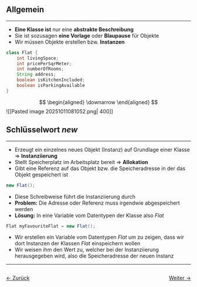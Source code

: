 ## Allgemein
---
- **Eine Klasse ist** nur eine **abstrakte Beschreibung**
- Sie ist sozusagen **eine Vorlage** oder **Blaupause** für Objekte
- Wir müssen Objekte erstellen bzw. **Instanzen**

```java
class Flat {
	int livingSpace;
	int pricePerSqrMeter;
	int numberOfRooms;
	String address;
	boolean isKitchenIncluded;
	boolean isParkingAvailable
}
```
$$
\begin{aligned}
\downarrow
\end{aligned}
$$
![[Pasted image 20251011081052.png| 400]]

## Schlüsselwort _new_
---
- Erzeugt ein einzelnes neues Objekt (Instanz) auf Grundlage einer Klasse $\Rightarrow$ **Instanziierung**
- Stellt Speicherplatz im Arbeitsplatz bereit $\Rightarrow$ **Allokation**
- Gibt eine Referenz auf das Objekt bzw. die Speicheradresse in der das Objekt gespeichert ist

```java
new Flat();
```

- Diese Schreibweise führt die Instanziierung durch
- **Problem:** Die Adresse oder Referenz muss irgendwie abgespeichert werden
- **Lösung:** In eine Variable vom Datentypen der Klasse also _Flat_

```java
Flat myFavouriteFlat = new Flat();
```

- Wir erstellen ein Variable vom Datentypen _Flat_ um zu zeigen, dass wir dort Instanzen der Klassen _Flat_ einspeichern wollen
- Wir weisen ihm den Wert zu, welcher bei der Instanziierung herausgegeben wird, also die Speicheradresse der neuen Instanz

<hr>

<div style="display: flex; justify-content: space-between;">

  <a href="08 Datentypen">← Zurück</a>

  <a href="10 Fachsprache 2">Weiter →</a>

</div>